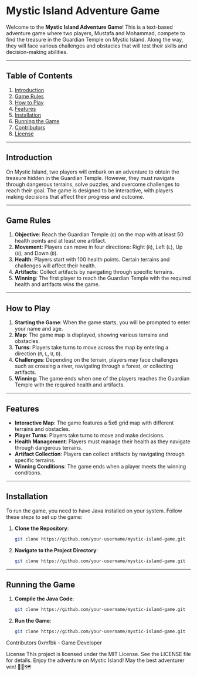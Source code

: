 # Mystic Island Adventure Game

Welcome to the **Mystic Island Adventure Game**! This is a text-based adventure game where two players, Mustafa and Mohammad, compete to find the treasure in the Guardian Temple on Mystic Island. Along the way, they will face various challenges and obstacles that will test their skills and decision-making abilities.

---

## Table of Contents
1. [Introduction](#introduction)
2. [Game Rules](#game-rules)
3. [How to Play](#how-to-play)
4. [Features](#features)
5. [Installation](#installation)
6. [Running the Game](#running-the-game)
7. [Contributors](#contributors)
8. [License](#license)

---

## Introduction

On Mystic Island, two players will embark on an adventure to obtain the treasure hidden in the Guardian Temple. However, they must navigate through dangerous terrains, solve puzzles, and overcome challenges to reach their goal. The game is designed to be interactive, with players making decisions that affect their progress and outcome.

---

## Game Rules

1. **Objective**: Reach the Guardian Temple (`G`) on the map with at least 50 health points and at least one artifact.
2. **Movement**: Players can move in four directions: Right (`R`), Left (`L`), Up (`U`), and Down (`D`).
3. **Health**: Players start with 100 health points. Certain terrains and challenges will affect their health.
4. **Artifacts**: Collect artifacts by navigating through specific terrains.
5. **Winning**: The first player to reach the Guardian Temple with the required health and artifacts wins the game.

---

## How to Play

1. **Starting the Game**: When the game starts, you will be prompted to enter your name and age.
2. **Map**: The game map is displayed, showing various terrains and obstacles.
3. **Turns**: Players take turns to move across the map by entering a direction (`R`, `L`, `U`, `D`).
4. **Challenges**: Depending on the terrain, players may face challenges such as crossing a river, navigating through a forest, or collecting artifacts.
5. **Winning**: The game ends when one of the players reaches the Guardian Temple with the required health and artifacts.

---

## Features

- **Interactive Map**: The game features a 5x6 grid map with different terrains and obstacles.
- **Player Turns**: Players take turns to move and make decisions.
- **Health Management**: Players must manage their health as they navigate through dangerous terrains.
- **Artifact Collection**: Players can collect artifacts by navigating through specific terrains.
- **Winning Conditions**: The game ends when a player meets the winning conditions.

---

## Installation

To run the game, you need to have Java installed on your system. Follow these steps to set up the game:

1. **Clone the Repository**:
   ```bash
   git clone https://github.com/your-username/mystic-island-game.git
   ```
2. **Navigate to the Project Directory**:
   ```bash
   git clone https://github.com/your-username/mystic-island-game.git
   ```
---
## Running the Game

1. **Compile the Java Code**:
   ```bash
   git clone https://github.com/your-username/mystic-island-game.git
   ```
2. **Run the Game**:
   ```bash
   git clone https://github.com/your-username/mystic-island-game.git
   ```

Contributors
0xmfbk - Game Developer

License
This project is licensed under the MIT License. See the LICENSE file for details.
Enjoy the adventure on Mystic Island! May the best adventurer win! 🏴‍☠️🗺️


